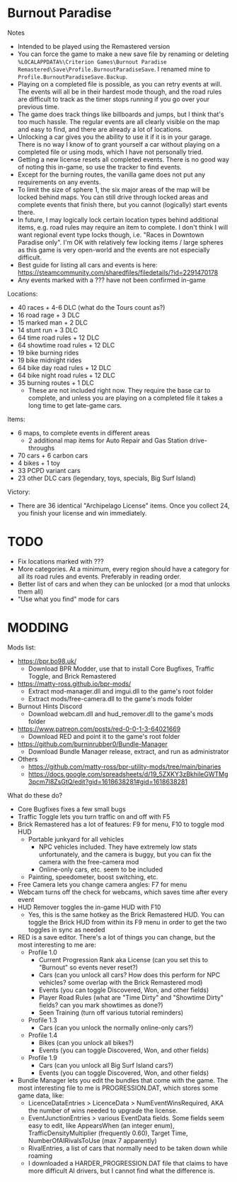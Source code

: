 # Burnout Paradise

Notes
- Intended to be played using the Remastered version
- You can force the game to make a new save file by renaming or deleting `%LOCALAPPDATA%\Criterion Games\Burnout Paradise Remastered\Save\Profile.BurnoutParadiseSave`. I renamed mine to `Profile.BurnoutParadiseSave.Backup`.
- Playing on a completed file is possible, as you can retry events at will. The events will all be in their hardest mode though, and the road rules are difficult to track as the timer stops running if you go over your previous time.
- The game does track things like billboards and jumps, but I think that's too much hassle. The regular events are all clearly visible on the map and easy to find, and there are already a lot of locations.
- Unlocking a car gives you the ability to use it if it is in your garage. There is no way I know of to grant yourself a car without playing on a completed file or using mods, which I have not personally tried.
- Getting a new license resets all completed events. There is no good way of noting this in-game, so use the tracker to find events.
- Except for the burning routes, the vanilla game does not put any requirements on any events.
- To limit the size of sphere 1, the six major areas of the map will be locked behind maps. You can still drive through locked areas and complete events that finish there, but you cannot (logically) start events there.
- In future, I may logically lock certain location types behind additional items, e.g. road rules may require an item to complete. I don't think I will want regional event type locks though, i.e. "Races in Downtown Paradise only". I'm OK with relatively few locking items / large spheres as this game is very open-world and the events are not especially difficult.
- Best guide for listing all cars and events is here: https://steamcommunity.com/sharedfiles/filedetails/?id=2291470178
- Any events marked with a ??? have not been confirmed in-game

Locations:
- 40 races + 4-6 DLC (what do the Tours count as?)
- 16 road rage + 3 DLC
- 15 marked man + 2 DLC
- 14 stunt run + 3 DLC
- 64 time road rules + 12 DLC
- 64 showtime road rules + 12 DLC
- 19 bike burning rides
- 19 bike midnight rides
- 64 bike day road rules + 12 DLC
- 64 bike night road rules + 12 DLC
- 35 burning routes + 1 DLC
    - These are not included right now. They require the base car to complete, and unless you are playing on a completed file it takes a long time to get late-game cars.

Items:
- 6 maps, to complete events in different areas
    - 2 additional map items for Auto Repair and Gas Station drive-throughs
- 70 cars + 6 carbon cars
- 4 bikes + 1 toy
- 33 PCPD variant cars
- 23 other DLC cars (legendary, toys, specials, Big Surf Island)

Victory:
- There are 36 identical "Archipelago License" items. Once you collect 24, you finish your license and win immediately.

# TODO

- Fix locations marked with ???
- More categories. At a minimum, every region should have a category for all its road rules and events. Preferably in reading order.
- Better list of cars and when they can be unlocked (or a mod that unlocks them all)
- "Use what you find" mode for cars

# MODDING

Mods list:

- https://bpr.bo98.uk/
    - Download BPR Modder, use that to install Core Bugfixes, Traffic Toggle, and Brick Remastered
- https://matty-ross.github.io/bpr-mods/
    - Extract mod-manager.dll and imgui.dll to the game's root folder
    - Extract mods/free-camera.dll to the game's mods folder
- Burnout Hints Discord
    - Download webcam.dll and hud_remover.dll to the game's mods folder
- https://www.patreon.com/posts/red-0-0-1-3-64021669
    - Download RED and point it to the game's root folder
- https://github.com/burninrubber0/Bundle-Manager
    - Download Bundle Manager release, extract, and run as administrator
- Others
    - https://github.com/matty-ross/bpr-utility-mods/tree/main/binaries
    - https://docs.google.com/spreadsheets/d/19_5ZXKY3zBkhileGWTMg3pcm7l8ZsGtQ/edit?gid=1618638281#gid=1618638281

What do these do?

- Core Bugfixes fixes a few small bugs
- Traffic Toggle lets you turn traffic on and off with F5
- Brick Remastered has a lot of features: F9 for menu, F10 to toggle mod HUD
    - Portable junkyard for all vehicles
        - NPC vehicles included. They have extremely low stats unfortunately, and the camera is buggy, but you can fix the camera with the free-camera mod
        - Online-only cars, etc. seem to be included
    - Painting, speedometer, boost switching, etc.
- Free Camera lets you change camera angles: F7 for menu
- Webcam turns off the check for webcams, which saves time after every event
- HUD Remover toggles the in-game HUD with F10
    - Yes, this is the same hotkey as the Brick Remastered HUD. You can toggle the Brick HUD from within its F9 menu in order to get the two toggles in sync as needed
- RED is a save editor. There's a lot of things you can change, but the most interesting to me are:
    - Profile 1.0
        - Current Progression Rank aka License (can you set this to "Burnout" so events never reset?)
        - Cars (can you unlock all cars? How does this perform for NPC vehicles? some overlap with the Brick Remastered mod)
        - Events (you can toggle Discovered, Won, and other fields)
        - Player Road Rules (what are "Time Dirty" and "Showtime Dirty" fields? can you mark showtimes as done?)
        - Seen Training (turn off various tutorial reminders)
    - Profile 1.3
        - Cars (can you unlock the normally online-only cars?)
    - Profile 1.4
        - Bikes (can you unlock all bikes?)
        - Events (you can toggle Discovered, Won, and other fields)
    - Profile 1.9
        - Cars (can you unlock all Big Surf Island cars?)
        - Events (you can toggle Discovered, Won, and other fields)
- Bundle Manager lets you edit the bundles that come with the game. The most interesting file to me is PROGRESSION.DAT, which stores some game data, like:
    - LicenceDataEntries > LicenceData > NumEventWinsRequired, AKA the number of wins needed to upgrade the license.
    - EventJunctionEntries > various EventData fields. Some fields seem easy to edit, like AppearsWhen (an integer enum), TrafficDensityMultiplier (frequently 0.60), Target Time, NumberOfAIRivalsToUse (max 7 apparently)
    - RivalEntries, a list of cars that normally need to be taken down while roaming
    - I downloaded a HARDER_PROGRESSION.DAT file that claims to have more difficult AI drivers, but I cannot find what the difference is.
